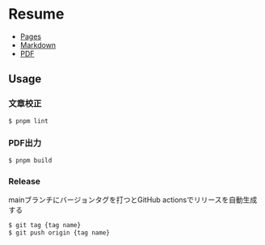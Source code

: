 # Resume

- [Pages](https://tic40.github.io/resume/)
- [Markdown](https://github.com/tic40/resume/blob/main/index.md)
- [PDF](https://github.com/tic40/resume/releases/latest)

## Usage

### 文章校正
```bash
$ pnpm lint
```

### PDF出力
```bash
$ pnpm build
```

### Release

mainブランチにバージョンタグを打つとGitHub actionsでリリースを自動生成する

```bash
$ git tag {tag name}
$ git push origin {tag name}
```